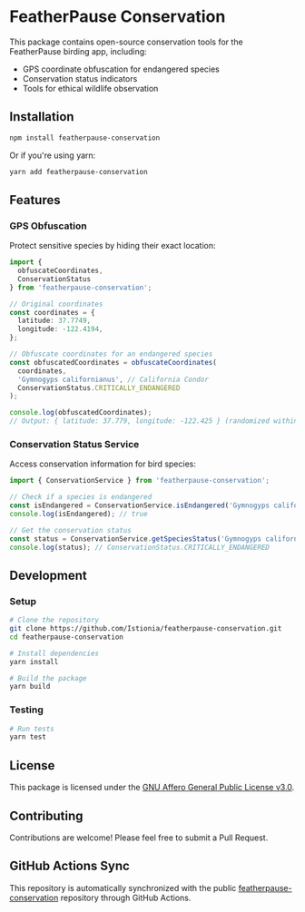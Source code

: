 # FeatherPause Conservation

This package contains open-source conservation tools for the FeatherPause birding app, including:

- GPS coordinate obfuscation for endangered species
- Conservation status indicators
- Tools for ethical wildlife observation

## Installation

```bash
npm install featherpause-conservation
```

Or if you're using yarn:

```bash
yarn add featherpause-conservation
```

## Features

### GPS Obfuscation

Protect sensitive species by hiding their exact location:

```typescript
import { 
  obfuscateCoordinates, 
  ConservationStatus 
} from 'featherpause-conservation';

// Original coordinates
const coordinates = {
  latitude: 37.7749,
  longitude: -122.4194,
};

// Obfuscate coordinates for an endangered species
const obfuscatedCoordinates = obfuscateCoordinates(
  coordinates,
  'Gymnogyps californianus', // California Condor
  ConservationStatus.CRITICALLY_ENDANGERED
);

console.log(obfuscatedCoordinates);
// Output: { latitude: 37.779, longitude: -122.425 } (randomized within ~2km)
```

### Conservation Status Service

Access conservation information for bird species:

```typescript
import { ConservationService } from 'featherpause-conservation';

// Check if a species is endangered
const isEndangered = ConservationService.isEndangered('Gymnogyps californianus');
console.log(isEndangered); // true

// Get the conservation status
const status = ConservationService.getSpeciesStatus('Gymnogyps californianus');
console.log(status); // ConservationStatus.CRITICALLY_ENDANGERED
```

## Development

### Setup

```bash
# Clone the repository
git clone https://github.com/Istionia/featherpause-conservation.git
cd featherpause-conservation

# Install dependencies
yarn install

# Build the package
yarn build
```

### Testing

```bash
# Run tests
yarn test
```

## License

This package is licensed under the [GNU Affero General Public License v3.0](LICENSE).

## Contributing

Contributions are welcome! Please feel free to submit a Pull Request.

## GitHub Actions Sync

This repository is automatically synchronized with the public [featherpause-conservation](https://github.com/Istionia/featherpause-conservation) repository through GitHub Actions. 